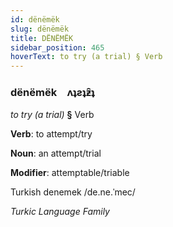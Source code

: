 ```yaml
---
id: dënëmëk
slug: dënëmëk
title: DËNËMËK
sidebar_position: 465
hoverText: to try (a trial) § Verb
---
```


### dënëmëk&emsp;<span kind="abugida">ʌʇƨʇƶ̑ʇ</span>

*to try (a trial)* **§** Verb

**Verb**: to attempt/try

**Noun**: an attempt/trial

**Modifier**: attemptable/triable

Turkish denemek /de.ne.ˈmec/

*Turkic Language Family*